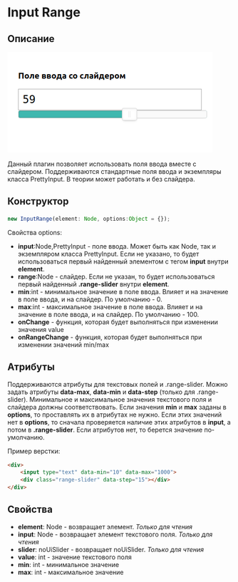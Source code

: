 # Input Range

## Описание
![Пример](/example.png)

Данный плагин позволяет использовать поля ввода вместе с слайдером. Поддерживаются стандартные поля ввода и экземпляры класса PrettyInput. В теории может работать и без слайдера. 

## Конструктор
```js
new InputRange(element: Node, options:Object = {});
```


Свойства options:
- **input**:Node,PrettyInput - поле ввода. Может быть как Node, так и экземпляром класса PrettyInput. Если не указано, то будет использоваться первый найденный элементом с тегом **input** внутри **element**.
- **range**:Node - слайдер. Если не указан, то будет использоваться первый найденный **.range-slider** внутри **element**.
- **min**:int - минимальное значение в поле ввода. Влияет и на значение в поле ввода, и на слайдер. По умолчанию - 0.
- **max**:int - максимальное значение в поле ввода. Влияет и на значение в поле ввода, и на слайдер. По умолчанию - 100.
- **onChange** - функция, которая будет выполняться при изменении значения value
- **onRangeChange** - функция, которая будет выполняться при изменении значений min/max

## Атрибуты

Поддерживаются атрибуты для текстовых полей и .range-slider. Можно задать атрибуты **data-max**, **data-min** и **data-step** (только для .range-slider). 
Минимальное и максимальное значения текстового поля и слайдера должны соответствовать. Если значения **min** и **max** заданы в **options**, то проставлять их в атрибутах не нужно. Если этих значений нет в **options**, то сначала проверяется наличие этих атрибутов в **input**, а потом в **.range-slider**. Если атрибутов нет, то берется значение по-умолчанию.

Пример верстки:
```html
<div>
	<input type="text" data-min="10" data-max="1000">
	<div class="range-slider" data-step="15"></div>
</div>
```

## Свойства

- **element**: Node - возвращает элемент. *Только для чтения*
- **input**: Node - возвращает элемент текстового поля. *Только для чтения*
- **slider**: noUiSlider - возвращает noUiSlider. *Только для чтения*
- **value**: int - значение текстового поля
- **min**: int - минимальное значение
- **max**: int - максимальное значение